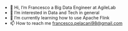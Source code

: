 - 👋 Hi, I’m Francesco a Big Data Engineer at AgileLab
- 👀 I’m interested in Data and Tech in general
- 🌱 I’m currently learning how to use Apache Flink
- 📫 How to reach me francesco.pelacani98@gmail.com

<!---
Il-Pela/Il-Pela is a ✨ special ✨ repository because its `README.md` (this file) appears on your GitHub profile.
You can click the Preview link to take a look at your changes.
--->
